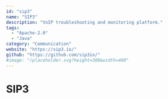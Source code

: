 ```yaml
---
id: "sip3"
name: "SIP3"
description: "VoIP troubleshooting and monitoring platform."
tags:
  - "Apache-2.0"
  - "Java"
category: "Communication"
website: "https://sip3.io/"
github: "https://github.com/sip3io/"
#image: "/placeholder.svg?height=300&width=400"
---
```


# SIP3
